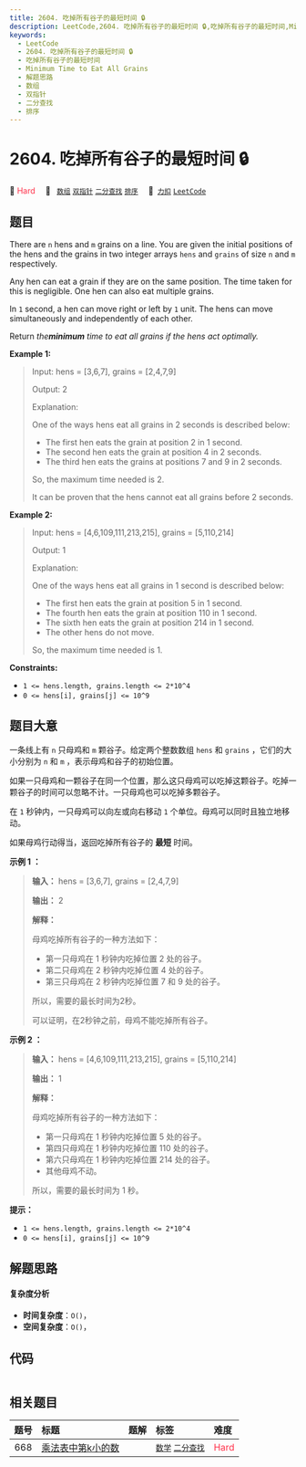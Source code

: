 ```yaml
---
title: 2604. 吃掉所有谷子的最短时间 🔒
description: LeetCode,2604. 吃掉所有谷子的最短时间 🔒,吃掉所有谷子的最短时间,Minimum Time to Eat All Grains,解题思路,数组,双指针,二分查找,排序
keywords:
  - LeetCode
  - 2604. 吃掉所有谷子的最短时间 🔒
  - 吃掉所有谷子的最短时间
  - Minimum Time to Eat All Grains
  - 解题思路
  - 数组
  - 双指针
  - 二分查找
  - 排序
---
```


# 2604. 吃掉所有谷子的最短时间 🔒

🔴 <font color=#ff334b>Hard</font>&emsp; 🔖&ensp; [`数组`](/tag/array.md) [`双指针`](/tag/two-pointers.md) [`二分查找`](/tag/binary-search.md) [`排序`](/tag/sorting.md)&emsp; 🔗&ensp;[`力扣`](https://leetcode.cn/problems/minimum-time-to-eat-all-grains) [`LeetCode`](https://leetcode.com/problems/minimum-time-to-eat-all-grains)

## 题目

There are `n` hens and `m` grains on a line. You are given the initial
positions of the hens and the grains in two integer arrays `hens` and `grains`
of size `n` and `m` respectively.

Any hen can eat a grain if they are on the same position. The time taken for
this is negligible. One hen can also eat multiple grains.

In `1` second, a hen can move right or left by `1` unit. The hens can move
simultaneously and independently of each other.

Return _the**minimum** time to eat all grains if the hens act optimally._



**Example 1:**

> Input: hens = [3,6,7], grains = [2,4,7,9]
> 
> Output: 2
> 
> Explanation: 
> 
> One of the ways hens eat all grains in 2 seconds is described below:
> - The first hen eats the grain at position 2 in 1 second. 
> - The second hen eats the grain at position 4 in 2 seconds. 
> - The third hen eats the grains at positions 7 and 9 in 2 seconds. 
> 
> So, the maximum time needed is 2.
> 
> It can be proven that the hens cannot eat all grains before 2 seconds.

**Example 2:**

> Input: hens = [4,6,109,111,213,215], grains = [5,110,214]
> 
> Output: 1
> 
> Explanation: 
> 
> One of the ways hens eat all grains in 1 second is described below:
> - The first hen eats the grain at position 5 in 1 second. 
> - The fourth hen eats the grain at position 110 in 1 second.
> - The sixth hen eats the grain at position 214 in 1 second. 
> - The other hens do not move. 
> 
> So, the maximum time needed is 1.

**Constraints:**

  * `1 <= hens.length, grains.length <= 2*10^4`
  * `0 <= hens[i], grains[j] <= 10^9`


## 题目大意

一条线上有 `n` 只母鸡和 `m` 颗谷子。给定两个整数数组 `hens` 和 `grains` ，它们的大小分别为 `n` 和 `m`
，表示母鸡和谷子的初始位置。

如果一只母鸡和一颗谷子在同一个位置，那么这只母鸡可以吃掉这颗谷子。吃掉一颗谷子的时间可以忽略不计。一只母鸡也可以吃掉多颗谷子。

在 `1` 秒钟内，一只母鸡可以向左或向右移动 `1` 个单位。母鸡可以同时且独立地移动。

如果母鸡行动得当，返回吃掉所有谷子的 **最短** 时间。





**示例 1 ：**

> 
> 
> 
> 
> 
> **输入：** hens = [3,6,7], grains = [2,4,7,9]
> 
> **输出：** 2
> 
> **解释：**
> 
> 母鸡吃掉所有谷子的一种方法如下：
> - 第一只母鸡在 1 秒钟内吃掉位置 2 处的谷子。
> - 第二只母鸡在 2 秒钟内吃掉位置 4 处的谷子。
> - 第三只母鸡在 2 秒钟内吃掉位置 7 和 9 处的谷子。 
> 
> 所以，需要的最长时间为2秒。 
> 
> 可以证明，在2秒钟之前，母鸡不能吃掉所有谷子。

**示例 2 ：**

> 
> 
> 
> 
> 
> **输入：** hens = [4,6,109,111,213,215], grains = [5,110,214]
> 
> **输出：** 1
> 
> **解释：**
> 
> 母鸡吃掉所有谷子的一种方法如下：
> - 第一只母鸡在 1 秒钟内吃掉位置 5 处的谷子。
> - 第四只母鸡在 1 秒钟内吃掉位置 110 处的谷子。
> - 第六只母鸡在 1 秒钟内吃掉位置 214 处的谷子。
> - 其他母鸡不动。 
> 
> 所以，需要的最长时间为 1 秒。



**提示：**

  * `1 <= hens.length, grains.length <= 2*10^4`
  * `0 <= hens[i], grains[j] <= 10^9`


## 解题思路

#### 复杂度分析

- **时间复杂度**：`O()`，
- **空间复杂度**：`O()`，

## 代码

```javascript

```

## 相关题目

<!-- prettier-ignore -->
| 题号 | 标题 | 题解 | 标签 | 难度 |
| :------: | :------ | :------: | :------ | :------ |
| 668 | [乘法表中第k小的数](https://leetcode.com/problems/kth-smallest-number-in-multiplication-table) |  |  [`数学`](/tag/math.md) [`二分查找`](/tag/binary-search.md) | <font color=#ff334b>Hard</font> |